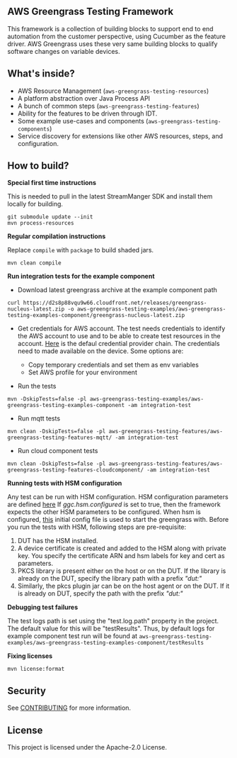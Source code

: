 ## AWS Greengrass Testing Framework

This framework is a collection of building blocks
to support end to end automation from the customer
perspective, using Cucumber as the feature driver. AWS Greengrass uses these very same building
blocks to qualify software changes on variable devices.

## What's inside?

- AWS Resource Management (`aws-greengrass-testing-resources`)
- A platform abstraction over Java Process API
- A bunch of common steps (`aws-greengrass-testing-features`)
- Ability for the features to be driven through IDT.
- Some example use-cases and components (`aws-greengrass-testing-components`)
- Service discovery for extensions like other AWS resources, steps, and configuration.

## How to build?

__Special first time instructions__

This is needed to pull in the latest StreamManger SDK and install them locally for building.

```
git submodule update --init
mvn process-resources
```

__Regular compilation instructions__

Replace `compile` with `package` to build shaded jars.

```
mvn clean compile
```

__Run integration tests for the example component__

- Download latest greengrass archive at the example component path
```
curl https://d2s8p88vqu9w66.cloudfront.net/releases/greengrass-nucleus-latest.zip -o aws-greengrass-testing-examples/aws-greengrass-testing-examples-component/greengrass-nucleus-latest.zip
```

- Get credentials for AWS account. The test needs credentials to identify the AWS account to use and to be able to create
  test resources in the account. [Here](https://docs.aws.amazon.com/sdk-for-java/v1/developer-guide/credentials.html#credentials-default) 
  is the defaul credential provider chain. The credentials need to made available on the device. Some options are:
  - Copy temporary credentials and set them as env variables
  - Set AWS profile for your environment

- Run the tests
```
mvn -DskipTests=false -pl aws-greengrass-testing-examples/aws-greengrass-testing-examples-component -am integration-test
```

- Run mqtt tests
```
mvn clean -DskipTests=false -pl aws-greengrass-testing-features/aws-greengrass-testing-features-mqtt/ -am integration-test
```

- Run cloud component tests
```
mvn clean -DskipTests=false -pl aws-greengrass-testing-features/aws-greengrass-testing-features-cloudcomponent/ -am integration-test
```

__Running tests with HSM configuration__

Any test can be run with HSM configuration. HSM configuration parameters are defined [here](src/main/java/com/aws/greengrass/testing/modules/HsmParameters.java)
If *ggc.hsm.configured* is set to true, then the framework expects the other HSM parameters to be configured. When 
hsm is configured, [this](src/main/resources/nucleus/configs/basic_hsm_config.yaml) initial config file is used to start
the greengrass with. Before you run the tests with HSM, following steps are pre-requisite:
1. DUT has the HSM installed.
2. A device certificate is created and added to the HSM along with private key. You specify the certificate ARN and 
hsm labels for key and cert as parameters.
3. PKCS library is present either on the host or on the DUT. If the library is already on the DUT, specify the library 
path with a prefix *"dut:"*
4. Similarly, the pkcs plugin jar can be on the host agent or on the DUT. If it is already on DUT, specify the path 
  with the prefix *"dut:"*

__Debugging test failures__

The test logs path is set using the "test.log.path" property in the project. The default value for this will be
"testResults". Thus, by default logs for example component test run will be found at `aws-greengrass-testing-examples/aws-greengrass-testing-examples-component/testResults`

__Fixing licenses__

```
mvn license:format
```


## Security

See [CONTRIBUTING](CONTRIBUTING.md#security-issue-notifications) for more information.

## License

This project is licensed under the Apache-2.0 License.

